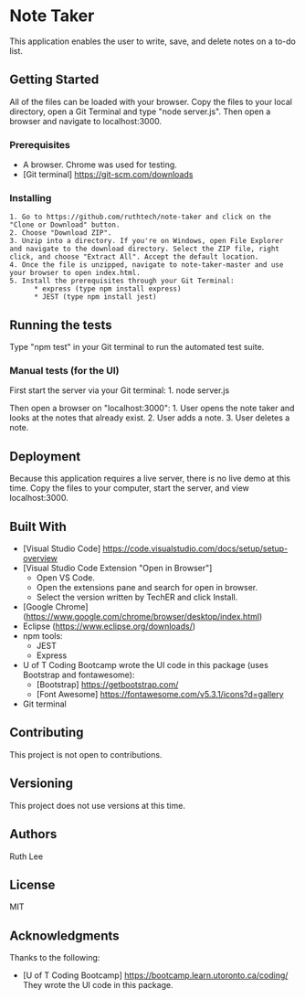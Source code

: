 # Note Taker
 This application enables the user to write, save, and delete notes on a to-do list.

## Getting Started
All of the files can be loaded with your browser. Copy the files to your local directory, open a Git Terminal and type "node server.js". Then open a browser and navigate to localhost:3000.

### Prerequisites
   * A browser. Chrome was used for testing. 
   * [Git terminal] https://git-scm.com/downloads

### Installing
    1. Go to https://github.com/ruthtech/note-taker and click on the "Clone or Download" button. 
    2. Choose "Download ZIP". 
    3. Unzip into a directory. If you're on Windows, open File Explorer and navigate to the download directory. Select the ZIP file, right click, and choose "Extract All". Accept the default location.
    4. Once the file is unzipped, navigate to note-taker-master and use your browser to open index.html.
    5. Install the prerequisites through your Git Terminal:
          * express (type npm install express)
          * JEST (type npm install jest)


## Running the tests
Type "npm test" in your Git terminal to run the automated test suite. 

### Manual tests (for the UI)
First start the server via your Git terminal:
    1. node server.js

Then open a browser on "localhost:3000":
    1. User opens the note taker and looks at the notes that already exist.
    2. User adds a note.
    3. User deletes a note.


## Deployment
Because this application requires a live server, there is no live demo at this time. Copy the files to your computer, start the server, and view localhost:3000.

## Built With
* [Visual Studio Code] https://code.visualstudio.com/docs/setup/setup-overview
* [Visual Studio Code Extension "Open in Browser"] 
    * Open VS Code.
    * Open the extensions pane and search for open in browser.
    * Select the version written by TechER and click Install.
* [Google Chrome] (https://www.google.com/chrome/browser/desktop/index.html)
* Eclipse (https://www.eclipse.org/downloads/)
* npm tools:
     * JEST
     * Express
* U of T Coding Bootcamp wrote the UI code in this package (uses Bootstrap and fontawesome):
     * [Bootstrap] https://getbootstrap.com/
     * [Font Awesome] https://fontawesome.com/v5.3.1/icons?d=gallery
* Git terminal

## Contributing
This project is not open to contributions.

## Versioning
This project does not use versions at this time. 

## Authors
Ruth Lee

## License
MIT

## Acknowledgments
Thanks to the following:
* [U of T Coding Bootcamp] https://bootcamp.learn.utoronto.ca/coding/  They wrote the UI code in this package.




